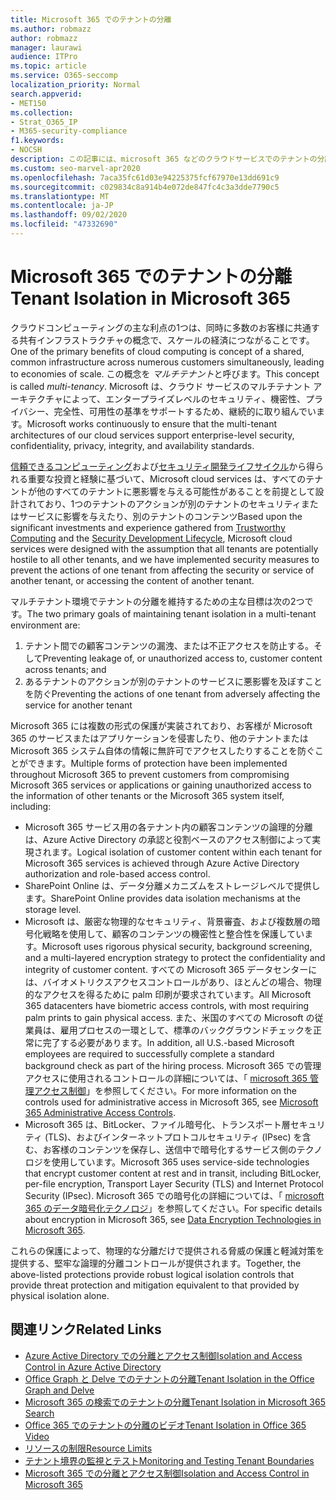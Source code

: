 ```yaml
---
title: Microsoft 365 でのテナントの分離
ms.author: robmazz
author: robmazz
manager: laurawi
audience: ITPro
ms.topic: article
ms.service: O365-seccomp
localization_priority: Normal
search.appverid:
- MET150
ms.collection:
- Strat_O365_IP
- M365-security-compliance
f1.keywords:
- NOCSH
description: この記事には、microsoft 365 などのクラウドサービスでのテナントの分離の適用方法の概要が記載されています。
ms.custom: seo-marvel-apr2020
ms.openlocfilehash: 7aca35fc61d03e94225375fcf67970e13dd691c9
ms.sourcegitcommit: c029834c8a914b4e072de847fc4c3a3dde7790c5
ms.translationtype: MT
ms.contentlocale: ja-JP
ms.lasthandoff: 09/02/2020
ms.locfileid: "47332690"
---
```

# <a name="tenant-isolation-in-microsoft-365"></a><span data-ttu-id="3a932-103">Microsoft 365 でのテナントの分離</span><span class="sxs-lookup"><span data-stu-id="3a932-103">Tenant Isolation in Microsoft 365</span></span>

<span data-ttu-id="3a932-104">クラウドコンピューティングの主な利点の1つは、同時に多数のお客様に共通する共有インフラストラクチャの概念で、スケールの経済につながることです。</span><span class="sxs-lookup"><span data-stu-id="3a932-104">One of the primary benefits of cloud computing is concept of a shared, common infrastructure across numerous customers simultaneously, leading to economies of scale.</span></span> <span data-ttu-id="3a932-105">この概念を *マルチテナント*と呼びます。</span><span class="sxs-lookup"><span data-stu-id="3a932-105">This concept is called *multi-tenancy*.</span></span> <span data-ttu-id="3a932-106">Microsoft は、クラウド サービスのマルチテナント アーキテクチャによって、エンタープライズレベルのセキュリティ、機密性、プライバシー、完全性、可用性の基準をサポートするため、継続的に取り組んでいます。</span><span class="sxs-lookup"><span data-stu-id="3a932-106">Microsoft works continuously to ensure that the multi-tenant architectures of our cloud services support enterprise-level security, confidentiality, privacy, integrity, and availability standards.</span></span>

<span data-ttu-id="3a932-107">[信頼できるコンピューティング](https://www.microsoft.com/trust-center)および[セキュリティ開発ライフサイクル](https://www.microsoft.com/securityengineering/sdl/)から得られる重要な投資と経験に基づいて、Microsoft cloud services は、すべてのテナントが他のすべてのテナントに悪影響を与える可能性があることを前提として設計されており、1つのテナントのアクションが別のテナントのセキュリティまたはサービスに影響を与えたり、別のテナントのコンテンツ</span><span class="sxs-lookup"><span data-stu-id="3a932-107">Based upon the significant investments and experience gathered from [Trustworthy Computing](https://www.microsoft.com/trust-center) and the [Security Development Lifecycle](https://www.microsoft.com/securityengineering/sdl/), Microsoft cloud services were designed with the assumption that all tenants are potentially hostile to all other tenants, and we have implemented security measures to prevent the actions of one tenant from affecting the security or service of another tenant, or accessing the content of another tenant.</span></span>

<span data-ttu-id="3a932-108">マルチテナント環境でテナントの分離を維持するための主な目標は次の2つです。</span><span class="sxs-lookup"><span data-stu-id="3a932-108">The two primary goals of maintaining tenant isolation in a multi-tenant environment are:</span></span>

1.    <span data-ttu-id="3a932-109">テナント間での顧客コンテンツの漏洩、または不正アクセスを防止する。そして</span><span class="sxs-lookup"><span data-stu-id="3a932-109">Preventing leakage of, or unauthorized access to, customer content across tenants; and</span></span>
2.    <span data-ttu-id="3a932-110">あるテナントのアクションが別のテナントのサービスに悪影響を及ぼすことを防ぐ</span><span class="sxs-lookup"><span data-stu-id="3a932-110">Preventing the actions of one tenant from adversely affecting the service for another tenant</span></span>

<span data-ttu-id="3a932-111">Microsoft 365 には複数の形式の保護が実装されており、お客様が Microsoft 365 のサービスまたはアプリケーションを侵害したり、他のテナントまたは Microsoft 365 システム自体の情報に無許可でアクセスしたりすることを防ぐことができます。</span><span class="sxs-lookup"><span data-stu-id="3a932-111">Multiple forms of protection have been implemented throughout Microsoft 365 to prevent customers from compromising Microsoft 365 services or applications or gaining unauthorized access to the information of other tenants or the Microsoft 365 system itself, including:</span></span>

- <span data-ttu-id="3a932-112">Microsoft 365 サービス用の各テナント内の顧客コンテンツの論理的分離は、Azure Active Directory の承認と役割ベースのアクセス制御によって実現されます。</span><span class="sxs-lookup"><span data-stu-id="3a932-112">Logical isolation of customer content within each tenant for Microsoft 365 services is achieved through Azure Active Directory authorization and role-based access control.</span></span>
- <span data-ttu-id="3a932-113">SharePoint Online は、データ分離メカニズムをストレージレベルで提供します。</span><span class="sxs-lookup"><span data-stu-id="3a932-113">SharePoint Online provides data isolation mechanisms at the storage level.</span></span>
- <span data-ttu-id="3a932-114">Microsoft は、厳密な物理的なセキュリティ、背景審査、および複数層の暗号化戦略を使用して、顧客のコンテンツの機密性と整合性を保護しています。</span><span class="sxs-lookup"><span data-stu-id="3a932-114">Microsoft uses rigorous physical security, background screening, and a multi-layered encryption strategy to protect the confidentiality and integrity of customer content.</span></span> <span data-ttu-id="3a932-115">すべての Microsoft 365 データセンターには、バイオメトリクスアクセスコントロールがあり、ほとんどの場合、物理的なアクセスを得るために palm 印刷が要求されています。</span><span class="sxs-lookup"><span data-stu-id="3a932-115">All Microsoft 365 datacenters have biometric access controls, with most requiring palm prints to gain physical access.</span></span> <span data-ttu-id="3a932-116">また、米国のすべての Microsoft の従業員は、雇用プロセスの一環として、標準のバックグラウンドチェックを正常に完了する必要があります。</span><span class="sxs-lookup"><span data-stu-id="3a932-116">In addition, all U.S.-based Microsoft employees are required to successfully complete a standard background check as part of the hiring process.</span></span> <span data-ttu-id="3a932-117">Microsoft 365 での管理アクセスに使用されるコントロールの詳細については、「 [microsoft 365 管理アクセス制御](microsoft-365-administrative-access-controls-overview.md)」を参照してください。</span><span class="sxs-lookup"><span data-stu-id="3a932-117">For more information on the controls used for administrative access in Microsoft 365, see [Microsoft 365 Administrative Access Controls](microsoft-365-administrative-access-controls-overview.md).</span></span>
- <span data-ttu-id="3a932-118">Microsoft 365 は、BitLocker、ファイル暗号化、トランスポート層セキュリティ (TLS)、およびインターネットプロトコルセキュリティ (IPsec) を含む、お客様のコンテンツを保存し、送信中で暗号化するサービス側のテクノロジを使用しています。</span><span class="sxs-lookup"><span data-stu-id="3a932-118">Microsoft 365 uses service-side technologies that encrypt customer content at rest and in transit, including BitLocker, per-file encryption, Transport Layer Security (TLS) and Internet Protocol Security (IPsec).</span></span> <span data-ttu-id="3a932-119">Microsoft 365 での暗号化の詳細については、「 [microsoft 365 のデータ暗号化テクノロジ](https://docs.microsoft.com/microsoft-365/compliance/office-365-encryption-in-the-microsoft-cloud-overview)」を参照してください。</span><span class="sxs-lookup"><span data-stu-id="3a932-119">For specific details about encryption in Microsoft 365, see [Data Encryption Technologies in Microsoft 365](https://docs.microsoft.com/microsoft-365/compliance/office-365-encryption-in-the-microsoft-cloud-overview).</span></span>

<span data-ttu-id="3a932-120">これらの保護によって、物理的な分離だけで提供される脅威の保護と軽減対策を提供する、堅牢な論理的分離コントロールが提供されます。</span><span class="sxs-lookup"><span data-stu-id="3a932-120">Together, the above-listed protections provide robust logical isolation controls that provide threat protection and mitigation equivalent to that provided by physical isolation alone.</span></span>

## <a name="related-links"></a><span data-ttu-id="3a932-121">関連リンク</span><span class="sxs-lookup"><span data-stu-id="3a932-121">Related Links</span></span>

- [<span data-ttu-id="3a932-122">Azure Active Directory での分離とアクセス制御</span><span class="sxs-lookup"><span data-stu-id="3a932-122">Isolation and Access Control in Azure Active Directory</span></span>](microsoft-365-isolation-in-azure-active-directory.md)
- [<span data-ttu-id="3a932-123">Office Graph と Delve でのテナントの分離</span><span class="sxs-lookup"><span data-stu-id="3a932-123">Tenant Isolation in the Office Graph and Delve</span></span>](microsoft-365-isolation-in-graph-and-delve.md)
- [<span data-ttu-id="3a932-124">Microsoft 365 の検索でのテナントの分離</span><span class="sxs-lookup"><span data-stu-id="3a932-124">Tenant Isolation in Microsoft 365 Search</span></span>](microsoft-365-isolation-in-microsoft-365-search.md)
- [<span data-ttu-id="3a932-125">Office 365 でのテナントの分離のビデオ</span><span class="sxs-lookup"><span data-stu-id="3a932-125">Tenant Isolation in Office 365 Video</span></span>](microsoft-365-isolation-in-microsoft-365-video.md)
- [<span data-ttu-id="3a932-126">リソースの制限</span><span class="sxs-lookup"><span data-stu-id="3a932-126">Resource Limits</span></span>](microsoft-365-resource-limits.md)
- [<span data-ttu-id="3a932-127">テナント境界の監視とテスト</span><span class="sxs-lookup"><span data-stu-id="3a932-127">Monitoring and Testing Tenant Boundaries</span></span>](microsoft-365-monitoring-and-testing.md)
- [<span data-ttu-id="3a932-128">Microsoft 365 での分離とアクセス制御</span><span class="sxs-lookup"><span data-stu-id="3a932-128">Isolation and Access Control in Microsoft 365</span></span>](microsoft-365-isolation-in-microsoft-365.md)
